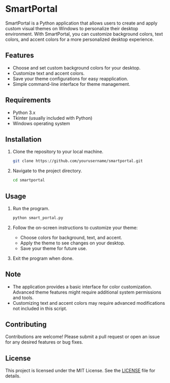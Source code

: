 # SmartPortal

SmartPortal is a Python application that allows users to create and apply custom visual themes on Windows to personalize their desktop environment. With SmartPortal, you can customize background colors, text colors, and accent colors for a more personalized desktop experience.

## Features

- Choose and set custom background colors for your desktop.
- Customize text and accent colors.
- Save your theme configurations for easy reapplication.
- Simple command-line interface for theme management.

## Requirements

- Python 3.x
- Tkinter (usually included with Python)
- Windows operating system

## Installation

1. Clone the repository to your local machine.
   ```bash
   git clone https://github.com/yourusername/smartportal.git
   ```
2. Navigate to the project directory.
   ```bash
   cd smartportal
   ```

## Usage

1. Run the program.
   ```bash
   python smart_portal.py
   ```
2. Follow the on-screen instructions to customize your theme:
   - Choose colors for background, text, and accent.
   - Apply the theme to see changes on your desktop.
   - Save your theme for future use.

3. Exit the program when done.

## Note

- The application provides a basic interface for color customization. Advanced theme features might require additional system permissions and tools.
- Customizing text and accent colors may require advanced modifications not included in this script.

## Contributing

Contributions are welcome! Please submit a pull request or open an issue for any desired features or bug fixes.

## License

This project is licensed under the MIT License. See the [LICENSE](LICENSE) file for details.